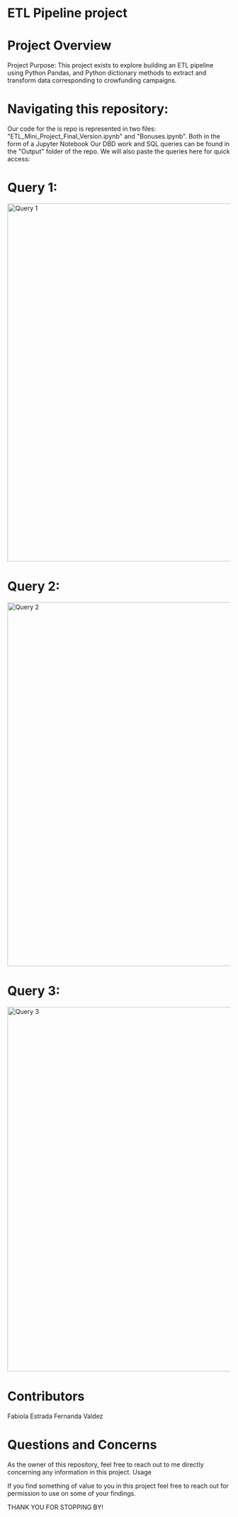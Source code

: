 # ETL Pipeline project

# Project Overview
Project Purpose: This project exists to explore building an ETL pipeline using Python Pandas, and Python dictionary methods to extract and transform data corresponding to crowfunding campaigns.

# Navigating this repository:
Our code for the is repo is represented in two files: "ETL_Mini_Project_Final_Version.ipynb"  and "Bonuses.ipynb". Both in the form of a Jupyter Notebook
Our DBD work and SQL queries can be found in the "Output" folder of the repo. We will also paste the queries here for quick access:  

# Query 1:
<img width="806" alt="Query 1" src="https://github.com/fervaldezc/SMU_project2/assets/140101042/83657126-6b51-4ff0-a5e6-f6e77bcba749">

# Query 2:
<img width="819" alt="Query 2" src="https://github.com/fervaldezc/SMU_project2/assets/140101042/39bc8537-d88c-48c4-844d-e6c7c7c1a248">

# Query 3:
<img width="821" alt="Query 3" src="https://github.com/fervaldezc/SMU_project2/assets/140101042/010c276e-ff59-4dbc-98a6-35494a886f4d">

# Contributors
Fabiola Estrada
Fernanda Valdez

# Questions and Concerns
As the owner of this repository, feel free to reach out to me directly concerning any information in this project.
Usage

If you find something of value to you in this project feel free to reach out for permission to use on some of your findings.

THANK YOU FOR STOPPING BY!
